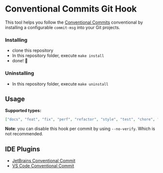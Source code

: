 # Conventional Commits Git Hook

This tool helps you follow the [Conventional Commits](https://www.conventionalcommits.org) conventional by installing a configurable `commit-msg` into your Git projects.

### Installing

* clone this repository
* In this repository folder, execute `make install`
* done! 🎉 


### Uninstalling

* In this repository folder, execute `make uninstall`

## Usage 


**Supported types:**

```json
["docs", "feat", "fix", "perf", "refactor", "style", "test", "chore", "build", "ci", "revert", "dataset"]
```

**Note**: you can disable this hook per commit by using `--no-verify`. Which is not recommended.

## IDE Plugins

- [JetBrains Conventional Commit](https://plugins.jetbrains.com/plugin/13389-conventional-commit)
- [VS Code Conventional Commit](https://marketplace.visualstudio.com/items?itemName=vivaxy.vscode-conventional-commits)
